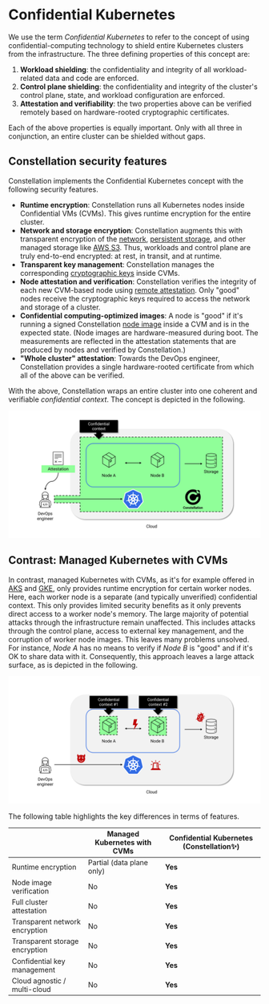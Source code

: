 # Confidential Kubernetes

We use the term *Confidential Kubernetes* to refer to the concept of using confidential-computing technology to shield entire Kubernetes clusters from the infrastructure. The three defining properties of this concept are:

1. **Workload shielding**: the confidentiality and integrity of all workload-related data and code are enforced.
2. **Control plane shielding**: the confidentiality and integrity of the cluster's control plane, state, and workload configuration are enforced.
3. **Attestation and verifiability**: the two properties above can be verified remotely based on hardware-rooted cryptographic certificates.

Each of the above properties is equally important. Only with all three in conjunction, an entire cluster can be shielded without gaps.

## Constellation security features

Constellation implements the Confidential Kubernetes concept with the following security features.

* **Runtime encryption**: Constellation runs all Kubernetes nodes inside Confidential VMs (CVMs). This gives runtime encryption for the entire cluster.
* **Network and storage encryption**: Constellation augments this with transparent encryption of the [network](../architecture/networking.md), [persistent storage](../architecture/encrypted-storage.md), and other managed storage like [AWS S3](../architecture/encrypted-storage.md#encrypted-s3-object-storage). Thus, workloads and control plane are truly end-to-end encrypted: at rest, in transit, and at runtime.
* **Transparent key management**: Constellation manages the corresponding [cryptographic keys](../architecture/keys.md) inside CVMs.
* **Node attestation and verification**: Constellation verifies the integrity of each new CVM-based node using [remote attestation](../architecture/attestation.md). Only "good" nodes receive the cryptographic keys required to access the network and storage of a cluster.
* **Confidential computing-optimized images**: A node is "good" if it's running a signed Constellation [node image](../architecture/images.md) inside a CVM and is in the expected state. (Node images are hardware-measured during boot. The measurements are reflected in the attestation statements that are produced by nodes and verified by Constellation.)
* **"Whole cluster" attestation**: Towards the DevOps engineer, Constellation provides a single hardware-rooted certificate from which all of the above can be verified.

With the above, Constellation wraps an entire cluster into one coherent and verifiable *confidential context*. The concept is depicted in the following.

![Confidential Kubernetes](../_media/concept-constellation.svg)

## Contrast: Managed Kubernetes with CVMs

In contrast, managed Kubernetes with CVMs, as it's for example offered in [AKS](https://azure.microsoft.com/en-us/services/kubernetes-service/) and [GKE](https://cloud.google.com/kubernetes-engine), only provides runtime encryption for certain worker nodes. Here, each worker node is a separate (and typically unverified) confidential context. This only provides limited security benefits as it only prevents direct access to a worker node's memory. The large majority of potential attacks through the infrastructure remain unaffected. This includes attacks through the control plane, access to external key management, and the corruption of worker node images. This leaves many problems unsolved. For instance, *Node A* has no means to verify if *Node B* is "good" and if it's OK to share data with it. Consequently, this approach leaves a large attack surface, as is depicted in the following.

![Concept: Managed Kubernetes plus CVMs](../_media/concept-managed.svg)

The following table highlights the key differences in terms of features.

|                                     | Managed Kubernetes with CVMs | Confidential Kubernetes (Constellation✨) |
|-------------------------------------|------------------------------|--------------------------------------------|
|     Runtime encryption              |     Partial (data plane only)|     **Yes**                                |
|     Node image verification         |     No                       |     **Yes**                                |
|     Full cluster attestation        |     No                       |     **Yes**                                |
|     Transparent network encryption  |     No                       |     **Yes**                                |
|     Transparent storage encryption  |     No                       |     **Yes**                                |
|     Confidential key management     |     No                       |     **Yes**                                |
|     Cloud agnostic / multi-cloud    |     No                       |     **Yes**                                |
